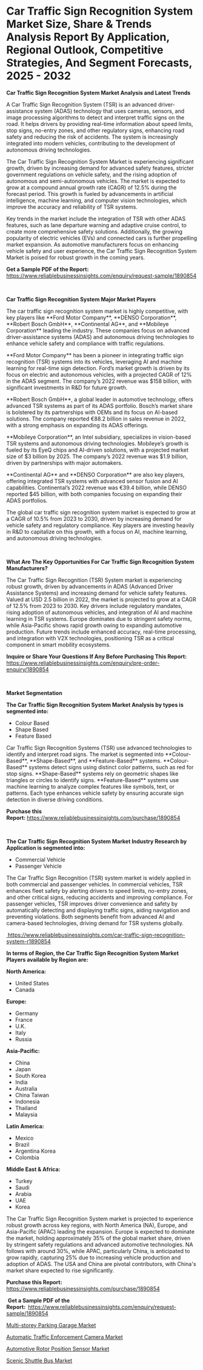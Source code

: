 <p><h1>Car Traffic Sign Recognition System Market Size, Share & Trends Analysis Report By Application, Regional Outlook, Competitive Strategies, And Segment Forecasts, 2025 - 2032</h1></p><p><strong>Car Traffic Sign Recognition System Market Analysis and Latest Trends</strong></p>
<p><p>A Car Traffic Sign Recognition System (TSR) is an advanced driver-assistance system (ADAS) technology that uses cameras, sensors, and image processing algorithms to detect and interpret traffic signs on the road. It helps drivers by providing real-time information about speed limits, stop signs, no-entry zones, and other regulatory signs, enhancing road safety and reducing the risk of accidents. The system is increasingly integrated into modern vehicles, contributing to the development of autonomous driving technologies.</p><p>The Car Traffic Sign Recognition System Market is experiencing significant growth, driven by increasing demand for advanced safety features, stricter government regulations on vehicle safety, and the rising adoption of autonomous and semi-autonomous vehicles. The market is expected to grow at a compound annual growth rate (CAGR) of 12.5% during the forecast period. This growth is fueled by advancements in artificial intelligence, machine learning, and computer vision technologies, which improve the accuracy and reliability of TSR systems.</p><p>Key trends in the market include the integration of TSR with other ADAS features, such as lane departure warning and adaptive cruise control, to create more comprehensive safety solutions. Additionally, the growing popularity of electric vehicles (EVs) and connected cars is further propelling market expansion. As automotive manufacturers focus on enhancing vehicle safety and user experience, the Car Traffic Sign Recognition System Market is poised for robust growth in the coming years.</p></p>
<p><strong>Get a Sample PDF of the Report:&nbsp;</strong> <a href="https://www.reliablebusinessinsights.com/enquiry/request-sample/1890854?utm_campaign=60&utm_medium=2&utm_source=Github&utm_content=ia&utm_term=24012025&utm_id=car-traffic-sign-recognition-system">https://www.reliablebusinessinsights.com/enquiry/request-sample/1890854</a></p>
<p>&nbsp;</p>
<p><strong>Car Traffic Sign Recognition System Major Market Players</strong></p>
<p><p>The car traffic sign recognition system market is highly competitive, with key players like **Ford Motor Company**, **DENSO Corporation**, **Robert Bosch GmbH**, **Continental AG**, and **Mobileye Corporation** leading the industry. These companies focus on advanced driver-assistance systems (ADAS) and autonomous driving technologies to enhance vehicle safety and compliance with traffic regulations.</p><p>**Ford Motor Company** has been a pioneer in integrating traffic sign recognition (TSR) systems into its vehicles, leveraging AI and machine learning for real-time sign detection. Ford’s market growth is driven by its focus on electric and autonomous vehicles, with a projected CAGR of 12% in the ADAS segment. The company’s 2022 revenue was $158 billion, with significant investments in R&D for future growth.</p><p>**Robert Bosch GmbH**, a global leader in automotive technology, offers advanced TSR systems as part of its ADAS portfolio. Bosch’s market share is bolstered by its partnerships with OEMs and its focus on AI-based solutions. The company reported €88.2 billion in sales revenue in 2022, with a strong emphasis on expanding its ADAS offerings.</p><p>**Mobileye Corporation**, an Intel subsidiary, specializes in vision-based TSR systems and autonomous driving technologies. Mobileye’s growth is fueled by its EyeQ chips and AI-driven solutions, with a projected market size of $3 billion by 2025. The company’s 2022 revenue was $1.9 billion, driven by partnerships with major automakers.</p><p>**Continental AG** and **DENSO Corporation** are also key players, offering integrated TSR systems with advanced sensor fusion and AI capabilities. Continental’s 2022 revenue was €39.4 billion, while DENSO reported $45 billion, with both companies focusing on expanding their ADAS portfolios.</p><p>The global car traffic sign recognition system market is expected to grow at a CAGR of 10.5% from 2023 to 2030, driven by increasing demand for vehicle safety and regulatory compliance. Key players are investing heavily in R&D to capitalize on this growth, with a focus on AI, machine learning, and autonomous driving technologies.</p></p>
<p>&nbsp;</p>
<p><strong>What Are The Key Opportunities For Car Traffic Sign Recognition System Manufacturers?</strong></p>
<p><p>The Car Traffic Sign Recognition (TSR) System market is experiencing robust growth, driven by advancements in ADAS (Advanced Driver Assistance Systems) and increasing demand for vehicle safety features. Valued at USD 2.5 billion in 2022, the market is projected to grow at a CAGR of 12.5% from 2023 to 2030. Key drivers include regulatory mandates, rising adoption of autonomous vehicles, and integration of AI and machine learning in TSR systems. Europe dominates due to stringent safety norms, while Asia-Pacific shows rapid growth owing to expanding automotive production. Future trends include enhanced accuracy, real-time processing, and integration with V2X technologies, positioning TSR as a critical component in smart mobility ecosystems.</p></p>
<p><strong>Inquire or Share Your Questions If Any Before Purchasing This Report:</strong> <a href="https://www.reliablebusinessinsights.com/enquiry/pre-order-enquiry/1890854?utm_campaign=60&utm_medium=2&utm_source=Github&utm_content=ia&utm_term=24012025&utm_id=car-traffic-sign-recognition-system">https://www.reliablebusinessinsights.com/enquiry/pre-order-enquiry/1890854</a></p>
<p>&nbsp;</p>
<p><strong>Market Segmentation</strong></p>
<p><strong>The Car Traffic Sign Recognition System Market Analysis by types is segmented into:</strong></p>
<p><ul><li>Colour Based</li><li>Shape Based</li><li>Feature Based</li></ul></p>
<p><p>Car Traffic Sign Recognition Systems (TSR) use advanced technologies to identify and interpret road signs. The market is segmented into **Colour-Based**, **Shape-Based**, and **Feature-Based** systems. **Colour-Based** systems detect signs using distinct color patterns, such as red for stop signs. **Shape-Based** systems rely on geometric shapes like triangles or circles to identify signs. **Feature-Based** systems use machine learning to analyze complex features like symbols, text, or patterns. Each type enhances vehicle safety by ensuring accurate sign detection in diverse driving conditions.</p></p>
<p><strong>Purchase this Report:&nbsp;</strong><a href="https://www.reliablebusinessinsights.com/purchase/1890854?utm_campaign=60&utm_medium=2&utm_source=Github&utm_content=ia&utm_term=24012025&utm_id=car-traffic-sign-recognition-system">https://www.reliablebusinessinsights.com/purchase/1890854</a></p>
<p>&nbsp;</p>
<p><strong>The Car Traffic Sign Recognition System Market Industry Research by Application is segmented into:</strong></p>
<p><ul><li>Commercial Vehicle</li><li>Passenger Vehicle</li></ul></p>
<p><p>The Car Traffic Sign Recognition (TSR) system market is widely applied in both commercial and passenger vehicles. In commercial vehicles, TSR enhances fleet safety by alerting drivers to speed limits, no-entry zones, and other critical signs, reducing accidents and improving compliance. For passenger vehicles, TSR improves driver convenience and safety by automatically detecting and displaying traffic signs, aiding navigation and preventing violations. Both segments benefit from advanced AI and camera-based technologies, driving demand for TSR systems globally.</p></p>
<p><a href="https://www.reliablebusinessinsights.com/car-traffic-sign-recognition-system-r1890854?utm_campaign=60&utm_medium=2&utm_source=Github&utm_content=ia&utm_term=24012025&utm_id=car-traffic-sign-recognition-system">&nbsp;https://www.reliablebusinessinsights.com/car-traffic-sign-recognition-system-r1890854</a></p>
<p><strong>In terms of Region, the Car Traffic Sign Recognition System Market Players available by Region are:</strong></p>
<p>
    <p> <strong> North America: </strong>
        <ul>
            <li>United States</li>
            <li>Canada</li>
        </ul>
        </p> 
    <p> <strong> Europe: </strong>
        <ul>
            <li>Germany</li>
            <li>France</li>
            <li>U.K.</li>
            <li>Italy</li>
            <li>Russia</li>
        </ul>
        </p> 
    <p> <strong> Asia-Pacific: </strong>
        <ul>
            <li>China</li>
            <li>Japan</li>
            <li>South Korea</li>
            <li>India</li>
            <li>Australia</li>
            <li>China Taiwan</li>
            <li>Indonesia</li>
            <li>Thailand</li>
            <li>Malaysia</li>
        </ul>
        </p> 
    <p> <strong> Latin America: </strong>
        <ul>
            <li>Mexico</li>
            <li>Brazil</li>
            <li>Argentina Korea</li>
            <li>Colombia</li>
        </ul>
        </p> 
    <p> <strong> Middle East & Africa: </strong>
        <ul>
            <li>Turkey</li>
            <li>Saudi</li>
            <li>Arabia</li>
            <li>UAE</li>
            <li>Korea</li>
        </ul>
    </p>
    </p>
<p><p>The Car Traffic Sign Recognition System market is projected to experience robust growth across key regions, with North America (NA), Europe, and Asia-Pacific (APAC) leading the expansion. Europe is expected to dominate the market, holding approximately 35% of the global market share, driven by stringent safety regulations and advanced automotive technologies. NA follows with around 30%, while APAC, particularly China, is anticipated to grow rapidly, capturing 25% due to increasing vehicle production and adoption of ADAS. The USA and China are pivotal contributors, with China's market share expected to rise significantly.</p></p>
<p><strong>Purchase this Report: </strong><a href="https://www.reliablebusinessinsights.com/purchase/1890854?utm_campaign=60&utm_medium=2&utm_source=Github&utm_content=ia&utm_term=24012025&utm_id=car-traffic-sign-recognition-system">https://www.reliablebusinessinsights.com/purchase/1890854</a></p>
<p>&nbsp;<strong>Get a Sample PDF of the Report:&nbsp;&nbsp;</strong><a href="https://www.reliablebusinessinsights.com/enquiry/request-sample/1890854?utm_campaign=60&utm_medium=2&utm_source=Github&utm_content=ia&utm_term=24012025&utm_id=car-traffic-sign-recognition-system">https://www.reliablebusinessinsights.com/enquiry/request-sample/1890854</a></p>
<p><strong></strong></p>
<p><p><a href="https://github.com/hannajuana198484/Market-Research-Report-List-1/blob/main/multi-storey-parking-garage-market.md?utm_campaign=60&utm_medium=2&utm_source=Github&utm_content=ia&utm_term=24012025&utm_id=car-traffic-sign-recognition-system">Multi-storey Parking Garage Market</a></p><p><a href="https://github.com/carendesrochers299/Market-Research-Report-List-1/blob/main/automatic-traffic-enforcement-camera-market.md?utm_campaign=60&utm_medium=2&utm_source=Github&utm_content=ia&utm_term=24012025&utm_id=car-traffic-sign-recognition-system">Automatic Traffic Enforcement Camera Market</a></p><p><a href="https://github.com/martomiko755/Market-Research-Report-List-1/blob/main/automotive-rotor-position-sensor-market.md?utm_campaign=60&utm_medium=2&utm_source=Github&utm_content=ia&utm_term=24012025&utm_id=car-traffic-sign-recognition-system">Automotive Rotor Position Sensor Market</a></p><p><a href="https://github.com/chaturberville8181/Market-Research-Report-List-1/blob/main/scenic-shuttle-bus-market.md?utm_campaign=60&utm_medium=2&utm_source=Github&utm_content=ia&utm_term=24012025&utm_id=car-traffic-sign-recognition-system">Scenic Shuttle Bus Market</a></p></p>